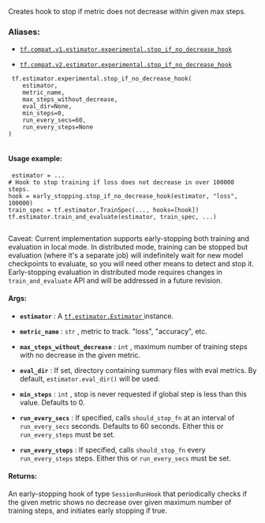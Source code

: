 Creates hook to stop if metric does not decrease within given max steps.



### Aliases:

- [ `tf.compat.v1.estimator.experimental.stop_if_no_decrease_hook` ](/api_docs/python/tf/estimator/experimental/stop_if_no_decrease_hook)

- [ `tf.compat.v2.estimator.experimental.stop_if_no_decrease_hook` ](/api_docs/python/tf/estimator/experimental/stop_if_no_decrease_hook)



```
 tf.estimator.experimental.stop_if_no_decrease_hook(
    estimator,
    metric_name,
    max_steps_without_decrease,
    eval_dir=None,
    min_steps=0,
    run_every_secs=60,
    run_every_steps=None
)
 
```



#### Usage example:


```
 estimator = ...
# Hook to stop training if loss does not decrease in over 100000 steps.
hook = early_stopping.stop_if_no_decrease_hook(estimator, "loss", 100000)
train_spec = tf.estimator.TrainSpec(..., hooks=[hook])
tf.estimator.train_and_evaluate(estimator, train_spec, ...)
 
```

Caveat: Current implementation supports early-stopping both training and
evaluation in local mode. In distributed mode, training can be stopped but
evaluation (where it's a separate job) will indefinitely wait for new model
checkpoints to evaluate, so you will need other means to detect and stop it.
Early-stopping evaluation in distributed mode requires changes in
 `train_and_evaluate`  API and will be addressed in a future revision.



#### Args:

- **`estimator`** : A [ `tf.estimator.Estimator` ](https://tensorflow.google.cn/api_docs/python/tf/estimator/Estimator) instance.

- **`metric_name`** :  `str` , metric to track. "loss", "accuracy", etc.

- **`max_steps_without_decrease`** :  `int` , maximum number of training steps with no
decrease in the given metric.

- **`eval_dir`** : If set, directory containing summary files with eval metrics. By
default,  `estimator.eval_dir()`  will be used.

- **`min_steps`** :  `int` , stop is never requested if global step is less than this
value. Defaults to 0.

- **`run_every_secs`** : If specified, calls  `should_stop_fn`  at an interval of
 `run_every_secs`  seconds. Defaults to 60 seconds. Either this or
 `run_every_steps`  must be set.

- **`run_every_steps`** : If specified, calls  `should_stop_fn`  every
 `run_every_steps`  steps. Either this or  `run_every_secs`  must be set.



#### Returns:
An early-stopping hook of type  `SessionRunHook`  that periodically checks
if the given metric shows no decrease over given maximum number of
training steps, and initiates early stopping if true.

